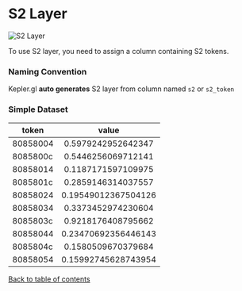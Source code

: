 # S2 Layer

![S2 Layer](https://d1a3f4spazzrp4.cloudfront.net/kepler.gl/documentation/l-s2.png 'S2 layer')

To use S2 layer, you need to assign a column containing S2 tokens.

### Naming Convention

Kepler.gl **auto generates** S2 layer from column named `s2` or `s2_token`

### Simple Dataset

| token    |        value        |
| -------- | :-----------------: |
| 80858004 | 0.5979242952642347  |
| 8085800c | 0.5446256069712141  |
| 80858014 | 0.1187171597109975  |
| 8085801c | 0.2859146314037557  |
| 80858024 | 0.19549012367504126 |
| 80858034 | 0.3373452974230604  |
| 8085803c | 0.9218176408795662  |
| 80858044 | 0.23470692356446143 |
| 8085804c | 0.1580509670379684  |
| 80858054 | 0.15992745628743954 |

[Back to table of contents](../README.md)
